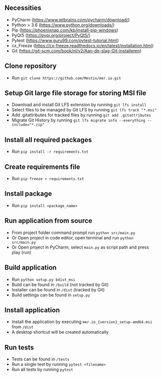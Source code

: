 ## Necessities
- PyCharm (https://www.jetbrains.com/pycharm/download/)
- Python > 3.6 (https://www.python.org/downloads/)
- Pip (https://phoenixnap.com/kb/install-pip-windows)
- PyQt5 (https://pypi.org/project/PyQt5/)
- Pytest (https://www.guru99.com/pytest-tutorial.html)
- cx_Freeze (https://cx-freeze.readthedocs.io/en/latest/installation.html)
- Git (https://git-scm.com/book/nl/v2/Aan-de-slag-Git-installeren)

## Clone repository
- Run ```git clone https://github.com/Mestix/mer.io.git```

## Setup Git large file storage for storing MSI file
- Download and install Git LFS extension by running ```git lfs install```
- Select files to be managed by Git LFS by running ```git lfs track "*.msi"```
- Add .gitattributes for tracked files by running ```git add .gitattributes```
- Migrate Git History by running ```git lfs migrate info --everything --include="*.zip"```

## Install all required packages
- Run ```pip install -r requirements.txt```

## Create requirements file
- Run ```pip freeze > requirements.txt```

## Install package
- Run ```pip install <package_name>```

## Run application from source
- From project folder command prompt run ```python src/main.py```
- Or Open project in code editor, open terminal and run ```python src/main.py```
- Or Open project in PyCharm, select ```main.py``` as script path and press play (run)

## Build application
- Run ```python setup.py bdist_msi```
- Build can be found in ```/build``` (not tracked by Git)
- Installer can be found in ```/dist``` (tracked by Git)
- Build settings can be found in ```setup.py```

## Install application
- Install the application by executing ```mer.io_{version}_setup-amd64.msi``` from ```/dist```
- A desktop shortcut will be created automatically

## Run tests
- Tests can be found in ```/tests```  
- Run a single test by running ```pytest <filename>```  
- Run all tests by running ```pytest```

